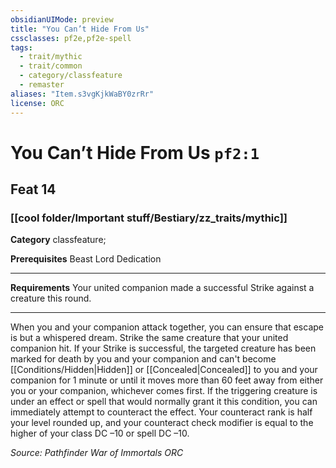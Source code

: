 ```yaml
---
obsidianUIMode: preview
title: "You Can’t Hide From Us"
cssclasses: pf2e,pf2e-spell
tags:
  - trait/mythic
  - trait/common
  - category/classfeature
  - remaster
aliases: "Item.s3vgKjkWaBY0zrRr"
license: ORC
---
```

# You Can’t Hide From Us `pf2:1`
## Feat 14
### [[cool folder/Important stuff/Bestiary/zz_traits/mythic]]

**Category** classfeature; 



**Prerequisites** Beast Lord Dedication
* * *
**Requirements** Your united companion made a successful Strike against a creature this round.

* * *

When you and your companion attack together, you can ensure that escape is but a whispered dream. Strike the same creature that your united companion hit. If your Strike is successful, the targeted creature has been marked for death by you and your companion and can't become [[Conditions/Hidden|Hidden]] or [[Concealed|Concealed]] to you and your companion for 1 minute or until it moves more than 60 feet away from either you or your companion, whichever comes first. If the triggering creature is under an effect or spell that would normally grant it this condition, you can immediately attempt to counteract the effect. Your counteract rank is half your level rounded up, and your counteract check modifier is equal to the higher of your class DC –10 or spell DC –10.

*Source: Pathfinder War of Immortals*
*ORC*
